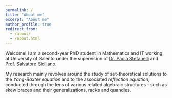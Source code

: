 ```yaml
---
permalink: /
title: "About me"
excerpt: "About me"
author_profile: true
redirect_from: 
  - /about/
  - /about.html
---
```


Welcome! I am a second-year PhD student in Mathematics and IT working at University of Salento under the supervision of [Dr. Paola Stefanelli](https://sites.google.com/unisalento.it/paolastefanelli/) and [Prof. Salvatore Siciliano](https://www.unisalento.it/scheda-utente/-/people/salvatore.siciliano).

My research mainly revolves around the study of set-theoretical solutions to the *Yang-Baxter equation* and to the associated *reflection equation*, conducted through the lens of various related algebraic structures - such as skew braces and their generalizations, racks and quandles.
